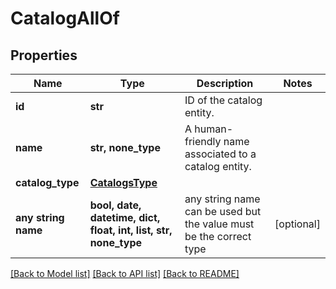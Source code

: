 # CatalogAllOf


## Properties
Name | Type | Description | Notes
------------ | ------------- | ------------- | -------------
**id** | **str** | ID of the catalog entity. | 
**name** | **str, none_type** | A human-friendly name associated to a catalog entity. | 
**catalog_type** | [**CatalogsType**](CatalogsType.md) |  | 
**any string name** | **bool, date, datetime, dict, float, int, list, str, none_type** | any string name can be used but the value must be the correct type | [optional]

[[Back to Model list]](../README.md#documentation-for-models) [[Back to API list]](../README.md#documentation-for-api-endpoints) [[Back to README]](../README.md)


